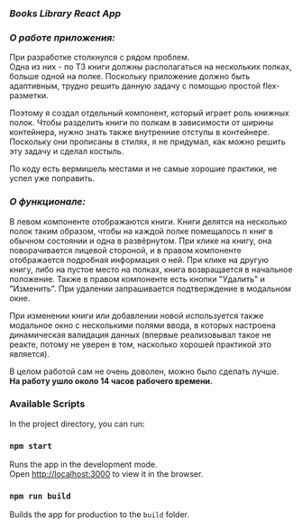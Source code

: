 ### _Books Library React App_

### _О работе приложения:_ 

При разработке столкнулся с рядом проблем.\
Одна из них - по ТЗ книги должны располагаться на нескольких полках, больше одной на полке.
Поскольку приложение должно быть адаптивным, трудно решить данную задачу с помощью простой flex-разметки.

Поэтому я создал отдельный компонент, который играет роль книжных полок. 
Чтобы разделить книги по полкам в зависимости от ширины контейнера, нужно знать также внутренние отступы в контейнере. 
Поскольку они прописаны в стилях, я не придумал, как можно решить эту задачу и сделал костыль.

По коду есть вермишель местами и не самые хорошие практики, не успел уже поправить.

### _О функционале:_ 

В левом компоненте отображаются книги.
Книги делятся на несколько полок таким образом, чтобы на каждой полке помещалось n книг в обычном состоянии и одна в развёрнутом.
При клике на книгу, она поворачивается лицевой стороной, и в правом компоненте отображается подробная информация о ней.
При клике на другую книгу, либо на пустое место на полках, книга возвращается в начальное положение.
Также в правом компоненте есть кнопки "Удалить" и "Изменить". При удалении запрашивается подтверждение в модальном окне.

При изменении книги или добавлении новой используется также модальное окно с несколькими полями ввода,
в которых настроена динамическая валидация данных (впервые реализовывал такое не реакте,
потому не уверен в том, насколько хорошей практикой это является).

В целом работой сам не очень доволен, можно было сделать лучше.\
**На работу ушло около 14 часов рабочего времени.**

### Available Scripts

In the project directory, you can run:

### `npm start`

Runs the app in the development mode.\
Open [http://localhost:3000](http://localhost:3000) to view it in the browser.

### `npm run build`

Builds the app for production to the `build` folder.